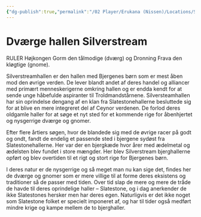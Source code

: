 ```yaml
---
{"dg-publish":true,"permalink":"/02 Player/Erukana (Nissen)/Locations/Silverstream dværge hallerne/","tags":["erukana","domain","faction"]}
---
```



# Dværge hallen Silverstream

RULER
Højkongen Gorm den tålmodige (dværg) og Dronning Frava den kløgtige (gnome).

Silverstreamhallen er den hallen med Bjergenes børn som er mest åben mod den øvrige verden. De lever blandt andet af deres handel og alliancer med primært menneskerigerne omkring hallen og er endda kendt for at sende unge håbefulde aspiranter til Troldmandstårnene. Silversteamhallen har sin oprindelse dengang af en klan fra Slatestonehallerne besluttede sig for at blive en mere integreret del af Ceynor verdenen. De forlod deres oldgamle haller for at søge et nyt sted for et kommende rige for åbenhjertet og nysgerrige dværge og gnomer. 

Efter flere årtiers søgen, hvor de blandede sig med de øvrige racer på godt og ondt, fandt de endelig et passende sted i bjergene sydøst fra Slatestonehallerne. Her var der en bjergkæde hvor årer med ædelmetal og ædelsten blev fundet i store mængder. Her blev Silverstream bjerghallerne opført og blev overtiden til et rigt og stort rige for Bjergenes børn. 

I deres natur er de nysgerrige og så meget man nu kan sige det, findes her de dværge og gnomer som er mere villige til at forme deres eksistens og traditioner så de passer med tiden. Over tid slap de mere og mere de tråde de havde til deres oprindelige haller – Slatestone, og i dag anerkender de ikke Slatestones hersker men har deres egen.
Naturligvis er det ikke noget som Slatestone folket er specielt imponeret af, og har til tider også medført mindre krige og kampe mellem de to bjerghaller. 


